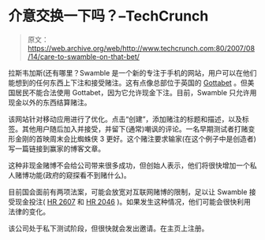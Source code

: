 # 介意交换一下吗？–TechCrunch

> 原文：<https://web.archive.org/web/http://www.techcrunch.com:80/2007/08/14/care-to-swamble-on-that-bet/>

 [](https://web.archive.org/web/20211127054333/http://www.swamble.com/) 拉斯韦加斯(还有哪里？Swamble 是一个新的专注于手机的网站，用户可以在他们能想到的任何东西上下注和接受赌注。这有点像总部位于英国的 [Gottabet](https://web.archive.org/web/20211127054333/http://www.beta.techcrunch.com/2007/01/22/social-network-for-betting-junkies/) 。但美国居民不能合法使用 Gottabet，因为它允许现金下注。目前，Swamble 只允许用现金以外的东西结算赌注。

该网站针对移动应用进行了优化。点击“创建”，添加赌注的标题和描述，以及标签。其他用户随后加入并接受，并留下(通常)嘲讽的评论。一名早期测试者打赌变形金刚的首映周末会比蜘蛛侠 3 更好。这个赌注要求输家(在这个例子中是创造者)写一篇链接到赢家的博客文章。

这种非现金赌博不会给公司带来很多成功，但创始人表示，他们将很快增加一个私人赌博功能(政府的窥探看不到赌什么)。

目前国会面前有两项法案，可能会放宽对互联网赌博的限制，足以让 Swamble 接受现金投注( [HR 2607](https://web.archive.org/web/20211127054333/http://www.washingtonwatch.com/bills/show/110_HR_2607.html) 和 [HR 2046](https://web.archive.org/web/20211127054333/http://www.washingtonwatch.com/bills/show/110_HR_2046.html) )。如果发生这种情况，他们可能会很快利用法律的变化。

该公司处于私下测试阶段，但很快就会发出邀请。在主页上注册。